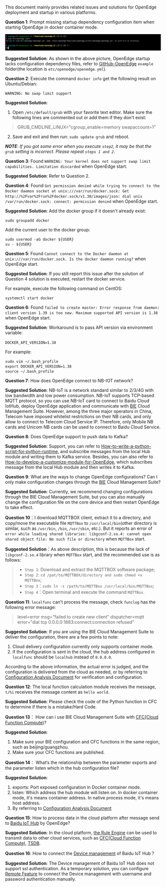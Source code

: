 This document mainly provides related issues and solutions for OpenEdge deployment and startup in various platforms.

**Question 1**: Prompt missing startup dependency configuration item when starting OpenEdge in docker container mode.

![Picture](../images/faq/docker-engine-conf-miss.png)

**Suggested Solution**: As shown in the above picture, OpenEdge startup lacks configuration dependency files, refer to [GitHub-OpenEdge](https://github.com/baidu/openedge) `example` folder(the location is `etc/openedge/openedge.yml`).

**Question 2**: Execute the command `docker info` get the following result on Ubuntu/Debian:

```
WARNING: No swap limit support
```

**Suggested Solution**:

1. Open `/etc/default/grub` with your favorite text editor. Make sure the following lines are commented out or add them if they don't exist:

> GRUB_CMDLINE_LINUX="cgroup_enable=memory swapaccount=1"

2. Save and exit and then run: `sudo update-grub` and reboot.

_**NOTE**: If you got some error when you execute `step2`, it may be that the `grub` setting is incorrect. Please repeat `steps 1 and 2`._

**Question 3**: Found `WARNING: Your kernel does not support swap limit capabilities. Limitation discarded` when OpenEdge start.

**Suggested Solution**: Refer to Question 2.

**Question 4**: Found `Got permission denied while trying to connect to the Docker daemon socket at unix:///var/run/docker.sock: Get http://%2Fvar%2Frun%2Fdocker.sock/v1.38/images/json: dial unix /var/run/docker.sock: connect: permission denied` when OpenEdge start.

**Suggested Solution**: Add the docker group if it doesn't already exist:

```shell
sudo groupadd docker
```

Add the current user to the docker group:

```shell
sudo usermod -aG docker ${USER}
su - ${USER}
``` 

**Question 5**: Found `Cannot connect to the Docker daemon at unix:///var/run/docker.sock. Is the docker daemon running?` when OpenEdge start.

**Suggested Solution**: If you still report this issue after the solution of Question 4 solution is executed, restart the docker service.

For example, execute the following command on CentOS:

```shell
systemctl start docker
```

**Question 6**: Found `failed to create master: Error response from daemon: client version 1.39 is too new. Maximum supported API version is 1.38` when OpenEdge start.

**Suggested Solution**: Workaround is to pass API version via environment variable:

`DOCKER_API_VERSION=1.38`

For example:

```shell
sudo vim ~/.bash_profile
export DOCKER_API_VERSION=1.38
source ~/.bash_profile
```

**Question 7**: How does OpenEdge connect to NB-IOT network?

**Suggested Solution**: NB-IoT is a network standard similar to 2/3/4G with low bandwidth and low power consumption. NB-IoT supports TCP-based MQTT protocol, so you can use NB-IoT card to connect to Baidu Cloud IotHub, deploy OpenEdge application and communicate with [BIE](https://cloud.baidu.com/product/bie.html) Cloud Management Suite. However, among the three major operators in China, Telecom have imposed whitelist restrictions on their NB cards, and only allow to connect to Telecom Cloud Service IP. Therefore, only Mobile NB cards and Unicom NB cards can be used to connect to Baidu Cloud Service.

**Question 8**: Does OpenEdge support to push data to Kafka?

**Suggested Solution**: Support, you can refer to [How-to-write-a-python-script-for-python-runtime](https://github.com/baidu/openedge/blob/master/doc/us-en/customize/How-to-write-a-python-script-for-python-runtime.md), and subscribe messages from the local Hub module and writing them to Kafka service. Besides, you can also refer to [How-to-develop-a-customize-module-for-OpenEdge](https://github.com/baidu/openedge/blob/master/doc/us-en/customize/How-to-develop-a-customize-module-for-OpenEdge.md), which subscribes message from the local Hub module and then writes it to Kafka.

**Question 9**: What are the ways to change OpenEdge configurations? Can I only make configuration changes through the [BIE](https://cloud.baidu.com/product/bie.html) Cloud Management Suite?

**Suggested Solution**: Currently, we recommend changing configurations through the BIE Cloud Management Suite, but you can also manually change the configuration file on the core device and then restart OpenEdge to take effect.

**Question 10**：I download MQTTBOX client, extract it to a directory, and copy/move the executable file `MQTTBox` to `/usr/local/bin`(other directory is similar, such as `/usr/bin`, `/bin`, `/usr/sbin`, etc.). But it reports an error of `error while loading shared libraries: libgconf-2.so.4: cannot open shared object file: No such file or directory` when `MQTTBox` start.

**Suggested Solution**：As above description, this is because the lack of `libgconf-2.so.4` library when `MQTTBox` start, and the recommended use is as follows:

> + `Step 1`: Download and extract the MQTTBOX software package;
> + `Step 2`: `cd /pat/to/MQTTBOX/directory and sudo chmod +x MQTTBox`;
> + `Step 3`：`sudo ln -s /path/to/MQTTBox /usr/local/bin/MQTTBox`;
> + `Step 4`：Open terminal and execute the command `MQTTBox`.

**Question 11**: `localfunc` can't process the message, check `funclog` has the following error message:

> level=error msg="failed to create new client" dispatcher=mqtt error="dial tcp 0.0.0.0:1883:connect:connection refused"

**Suggested Solution**: If you are using the BIE Cloud Management Suite to deliver the configuration, there are a few points to note:

1. Cloud delivery configuration currently only supports container mode.
2. If the configuration is sent in the cloud, the hub address configured in `localfunc` should be `localhub` instead of `0.0.0.0`.

According to the above information, the actual error is judged, and the configuration is delivered from the cloud as needed, or by referring to [Configuration Analysis Document](./tutorials/Config-interpretation.md) for verification and configuration.

**Question 12**: The local function calculation module receives the message, `t/hi` receives the message content as `hello world`.

**Suggested Solution**: Please check the code of the Python function in CFC to determine if there is a mistake/Hard Code.

**Question 13**： How can i use BIE Cloud Management Suite with [CFC(Cloud Function Compute)](https://cloud.baidu.com/product/cfc.html)?

**Suggested Solution**:
1. Make sure your BIE configuration and CFC functions in the same region, such as beijing/guangzhou.
2. Make sure your CFC functions are published.

**Question 14**： What‘s the relationship between the parameter exports and the parameter listen which in the hub configuration file?

**Suggested Solution**:
1. exports: Port exposed configuration in Docker container mode.
2. listen: Which address the hub module will listen on. In docker container mode, it's means container address. In native process mode, it's means host address.
3. By referring to [Configuration Analysis Document](./tutorials/Config-interpretation.md)

**Question 15**: How to process data in the cloud platform after message send to [Baidu IoT Hub]((https://cloud.baidu.com/product/iot.html)) by OpenEdge?

**Suggested Solution**:
In the cloud platform, [the Rule Engine](https://cloud.baidu.com/product/re.html) can be used to transmit data to other cloud services, such as [CFC(Cloud Function Compute)](https://cloud.baidu.com/product/cfc.html), [TSDB](https://cloud.baidu.com/product/tsdb.html).

**Question 16**: How to connect the [Device management](https://cloud.baidu.com/doc/IOT/GettingStarted.html#.E5.88.9B.E5.BB.BA.E7.89.A9.E6.A8.A1.E5.9E.8B) of Baidu IoT Hub？

**Suggested Solution**:
The Device management of Baidu IoT Hub does not support ssl authentication. As a temporary solution, you can configure [Remote Feature](./tutorials/Message-synchronize-with-iothub-through-remote-module.md) to connect the Device management with username and password authentication manually.
